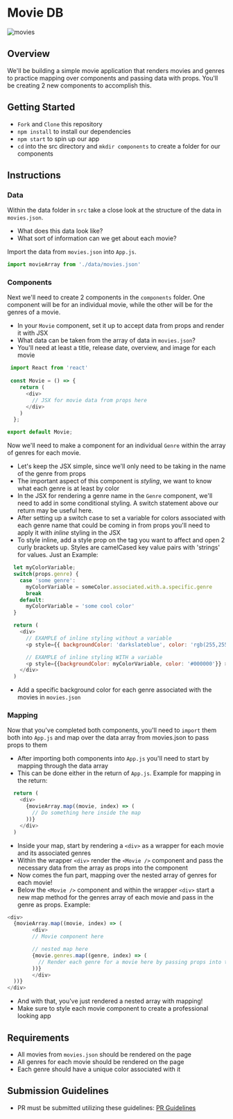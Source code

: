 # Movie DB

![movies](https://sei-r.s3.amazonaws.com/u2_hw_mapping_components/preview.png)

## Overview

We'll be building a simple movie application that renders movies and genres to practice mapping over components and passing data with props. You'll be creating 2 new components to accomplish this.

## Getting Started

- `Fork` and `Clone` this repository
- `npm install` to install our dependencies
- `npm start` to spin up our app
- `cd` into the src directory and `mkdir components` to create a folder for our components

## Instructions
### Data
Within the data folder in `src` take a close look at the structure of the data in `movies.json`.
- What does this data look like?
- What sort of information can we get about each movie?

Import the data from `movies.json` into `App.js`.
```js
import movieArray from './data/movies.json'
```

### Components
Next we'll need to create 2 components in the `components` folder. One component will be for an individual movie, while the other will be for the genres of a movie.
- In your `Movie` component, set it up to accept data from props and render it with JSX
- What data can be taken from the array of data in `movies.json`?
- You'll need at least a title, release date, overview, and image for each movie
```js
 import React from 'react'
 
 const Movie = () => {
    return (
      <div>
        // JSX for movie data from props here
      </div>
    )
  };

export default Movie;
```

Now we'll need to make a component for an individual `Genre` within the array of genres for each movie.
- Let's keep the JSX simple, since we'll only need to be taking in the name of the genre from props
- The important aspect of this component is _styling_, we want to know what each genre is at least by color
- In the JSX for rendering a genre name in the `Genre` component, we'll need to add in some conditional styling. A switch statement above our return may be useful here.
- After setting up a switch case to set a variable for colors associated with each genre name that could be coming in from props you'll need to apply it with _inline_ styling in the JSX
- To style inline, add a style prop on the tag you want to affect and open 2 curly brackets up. Styles are camelCased key value pairs with 'strings' for values. 
Just an Example:
```js
  let myColorVariable;
  switch(props.genre) {
    case 'some genre': 
      myColorVariable = someColor.associated.with.a.specific.genre
      break
    default:
      myColorVariable = 'some cool color'
  }

  return (
    <div>
      // EXAMPLE of inline styling without a variable
      <p style={{ backgroundColor: 'darkslateblue', color: 'rgb(255,255,255)' }} >{props.genre}</p>

      // EXAMPLE of inline styling WITH a variable
      <p style={{backgroundColor: myColorVariable, color: '#000000'}} >{props.something}</p>
    </div>
  )
```

- Add a specific background color for each genre associated with the movies in `movies.json`

### Mapping
Now that you've completed both components, you'll need to `import` them both into `App.js` and map over the data array from movies.json to pass props to them
- After importing both components into `App.js` you'll need to start by mapping through the data array
- This can be done either in the return of `App.js`. Example for mapping in the return:
```js
  return (
    <div>
      {movieArray.map((movie, index) => (
        // Do something here inside the map
      ))}
    </div>
  )
```
- Inside your map, start by rendering a `<div>` as a wrapper for each movie and its associated genres
- Within the wrapper `<div>` render the `<Movie />` component and pass the necessary data from the array as props into the component
- Now comes the fun part, mapping over the nested array of genres for each movie!
- Below the `<Movie />` component and within the wrapper `<div>` start a new map method for the genres array of each movie and pass in the genre as props. Example:
```js
<div>
  {movieArray.map((movie, index) => (
        <div>
        // Movie component here

        // nested map here
        {movie.genres.map((genre, index) => (
          // Render each genre for a movie here by passing props into the Genre component
        ))}
        </div>
  ))}
</div>
```

- And with that, you've just rendered a nested array with mapping!
- Make sure to style each movie component to create a professional looking app

## Requirements
- All movies from `movies.json` should be rendered on the page
- All genres for each movie should be rendered on the page
- Each genre should have a unique color associated with it

## Submission Guidelines
- PR must be submitted utilizing these guidelines: [PR Guidelines](https://github.com/SEI-R-11-8/template_pull_request)
